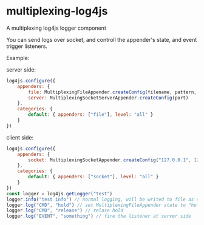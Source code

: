# multiplexing-log4js

A multiplexing log4js logger component

You can send logs over socket, and controll the appender's state, and event trigger listeners.

Example:

server side:

```js
log4js.configure({
    appenders: {
        file: MultiplexingFileAppender.createConfig(filename, pattern, listener),
        server: MultiplexingSocketServerAppender.createConfig(port)
    },
    categories: {
        default: { appenders: ["file"], level: "all" }
    }
})
```

client side:

```js
log4js.configure({
    appenders: {
        socket: MultiplexingSocketAppender.createConfig("127.0.0.1", 1234),
    },
    categories: {
        default: { appenders: ["socket"], level: "all" }
    }
})
const logger = log4js.getLogger("test")
logger.info("test info") // normal logging, will be writed to file as server side
logger.log("CMD", "hold") // set MultiplexingFileAppender state to "hold", and it won't roll new file.
logger.log("CMD", "release") // relase hold
logger.log("EVENT", "something") // fire the listener at server side
```